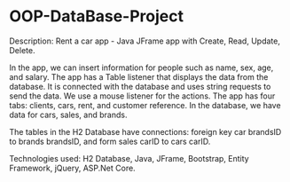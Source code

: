 # OOP-DataBase-Project

Description: Rent a car app - Java JFrame app with Create, Read, Update, Delete.

In the app, we can insert information for people such as name, sex, age, and salary. The app has a Table listener that displays the data from the database. It is connected with the database and uses string requests to send the data. We use a mouse listener for the actions. The app has four tabs: clients, cars, rent, and customer reference. In the database, we have data for cars, sales, and brands.

The tables in the H2 Database have connections: foreign key car brandsID to brands brandsID, and form sales carID to cars carID.

Technologies used: H2 Database, Java, JFrame, Bootstrap, Entity Framework, jQuery, ASP.Net Core.

